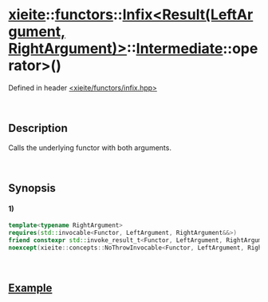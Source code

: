 # [xieite](../../../../../../../../../xieite.md)\:\:[functors](../../../../../../../../../functors.md)\:\:[Infix<Result(LeftArgument, RightArgument)>](../../../../../../../infix.md)\:\:[Intermediate<LeftArgumentReference>](../../../../intermediate.md)\:\:operator>\(\)
Defined in header [<xieite/functors/infix.hpp>](../../../../../../../../../../include/xieite/functors/infix.hpp)

&nbsp;

## Description
Calls the underlying functor with both arguments.

&nbsp;

## Synopsis
#### 1)
```cpp
template<typename RightArgument>
requires(std::invocable<Functor, LeftArgument, RightArgument&&>)
friend constexpr std::invoke_result_t<Functor, LeftArgument, RightArgument&&> operator>(const xieite::functors::Infix<Result(LeftArgument, RightArgument)>::Intermediate<LeftArgument>& infixIntermediate, RightArgument&& rightArgument)
noexcept(xieite::concepts::NoThrowInvocable<Functor, LeftArgument, RightArgument&&>);
```

&nbsp;

## [Example](../../../../operators/less.md)
